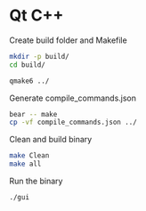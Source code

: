 # Qt C++

Create build folder and Makefile

```sh
mkdir -p build/
cd build/

qmake6 ../
```

Generate compile_commands.json

```sh
bear -- make
cp -vf compile_commands.json ../
```

Clean and build binary

```sh
make Clean
make all
```

Run the binary

```sh
./gui
```

